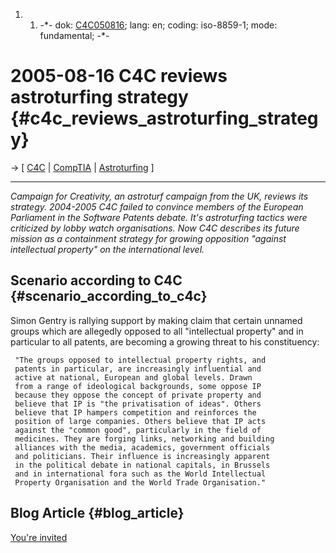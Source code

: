 1.  1.  -\*- dok: [C4C050816](C4C050816 "wikilink"); lang: en; coding:
        iso-8859-1; mode: fundamental; -\*-

# 2005-08-16 C4C reviews astroturfing strategy {#c4c_reviews_astroturfing_strategy}

-\> \[ [ C4C](CampaignForCreativityEn "wikilink") \| [
CompTIA](SwpatcomptiaEn "wikilink") \| [
Astroturfing](SwpatAstroturf05En "wikilink") \]

------------------------------------------------------------------------

*Campaign for Creativity, an astroturf campaign from the UK, reviews its
strategy. 2004-2005 C4C failed to convince members of the European
Parliament in the Software Patents debate. It\'s astroturfing tactics
were criticized by lobby watch organisations. Now C4C describes its
future mission as a containment strategy for growing opposition
\"against intellectual property\" on the international level.*

## Scenario according to C4C {#scenario_according_to_c4c}

Simon Gentry is rallying support by making claim that certain unnamed
groups which are allegedly opposed to all \"intellectual property\" and
in particular to all patents, are becoming a growing threat to his
constituency:

` "The groups opposed to intellectual property rights, and `\
` patents in particular, are increasingly influential and `\
` active at national, European and global levels. Drawn `\
` from a range of ideological backgrounds, some oppose IP`\
` because they oppose the concept of private property and`\
` believe that IP is "the privatisation of ideas". Others`\
` believe that IP hampers competition and reinforces the`\
` position of large companies. Others believe that IP acts `\
` against the "common good", particularly in the field of `\
` medicines. They are forging links, networking and building `\
` alliances with the media, academics, government officials `\
` and politicians. Their influence is increasingly apparent `\
` in the political debate in national capitals, in Brussels `\
` and in international fora such as the World Intellectual `\
` Property Organisation and the World Trade Organisation."`

## Blog Article {#blog_article}

[You\'re
invited](http://www.google.com/url?sa=D&q=http%3A//europeansoftwarepatents.blogspot.com/2005/08/youre-invited.html "wikilink")
